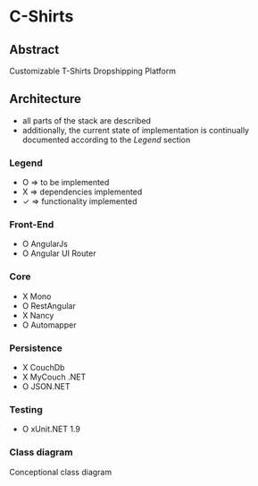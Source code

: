 ﻿# C-Shirts

## Abstract

Customizable T-Shirts Dropshipping Platform

## Architecture

- all parts of the stack are described
- additionally, the current state of implementation is continually documented according to the *Legend* section

### Legend

- O => to be implemented
- X => dependencies implemented
- ✓ => functionality implemented

### Front-End

- O AngularJs
- O Angular UI Router

### Core

- X Mono
- O RestAngular
- X Nancy
- O Automapper

### Persistence

- X CouchDb
- X MyCouch .NET
- O JSON.NET

### Testing

- O xUnit.NET 1.9

### Class diagram

Conceptional class diagram

[class diagram]: http://s16.postimg.org/xs7z1xdmd/Screen_Shot_2016_02_10_at_15_53_01.png "Class Diagram"